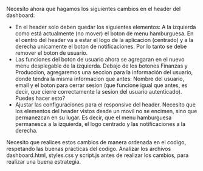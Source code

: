 Necesito ahora que hagamos los siguientes cambios en el header del dashboard:

- En el header solo deben quedar los siguientes elementos: A la izquierda como está actualmente (no mover) el boton de menu hamburguesa. En el centro del header va a estar el logo de la aplicacion (centrado) y a la derecha unicamente el boton de notificaciones. Por lo tanto se debe remover el boton de usuario.
- Las funciones del boton de usuario ahora se agregaran en el nuevo menu desplegable de la izquierda. Debajo de los botones Finanzas y Produccion, agregaremos una seccion para la información del usuario, donde tendra la misma informacion que antes: Nombre del usuario, email y el boton para cerrar sesion (que funcione igual que antes, es decir, que cierre correctamente la sesion del usuario autenticado). Puedes hacer esto?
- Ajustar las configuraciones para el responsive del header. Necesito que los elementos del header vistos desde un movil no se encimen, sino que permanezcan en su lugar. Es decir, que el menu hamburguesa permanesca a la izquierda, el logo centrado y las notificaciones a la derecha.

Necesito que realices estos cambios de manera ordenada en el codigo, respetando las buenas practicas del codigo. Analizar los archivos dashboard.html, styles.css y script.js antes de realizar los cambios, para realizar una buena estrategia.

